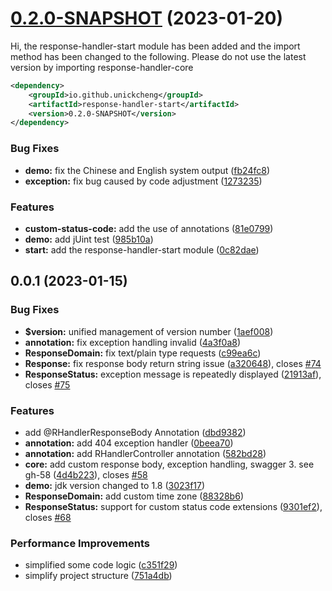 # [0.2.0-SNAPSHOT](https://github.com/UNICKCHENG/Response-Handler/compare/v0.0.1...v0.2.0-SNAPSHOT) (2023-01-20)

Hi, the response-handler-start module has been added and the import method has been changed to the following. Please do not use the latest version by importing response-handler-core

```xml
<dependency>
    <groupId>io.github.unickcheng</groupId>
    <artifactId>response-handler-start</artifactId>
    <version>0.2.0-SNAPSHOT</version>
</dependency>
```

### Bug Fixes

* **demo:** fix the Chinese and English system output ([fb24fc8](https://github.com/UNICKCHENG/Response-Handler/commit/fb24fc872418e3adb5fc5b162931f76ba428f96f))
* **exception:** fix bug caused by code adjustment ([1273235](https://github.com/UNICKCHENG/Response-Handler/commit/12732356188bff7c775493b88d0c9a12215b156b))


### Features

* **custom-status-code:**  add the use of annotations ([81e0799](https://github.com/UNICKCHENG/Response-Handler/commit/81e07993f1c0d680070052c110a184f1e371959d))
* **demo:** add jUint test ([985b10a](https://github.com/UNICKCHENG/Response-Handler/commit/985b10af0b4d65ad668c946feda569a19334bda2))
* **start:** add the response-handler-start module ([0c82dae](https://github.com/UNICKCHENG/Response-Handler/commit/0c82daec89a9fc13d5188bfe6019a101d2839ef3))



## 0.0.1 (2023-01-15)


### Bug Fixes

* **$version:** unified management of version number ([1aef008](https://github.com/UNICKCHENG/Response-Handler/commit/1aef0086fabddadf7507e564960d2319ebf55332))
* **annotation:** fix exception handling invalid ([4a3f0a8](https://github.com/UNICKCHENG/Response-Handler/commit/4a3f0a83411d7344a8bb30c3dafac1b007497964))
* **ResponseDomain:** fix text/plain type requests ([c99ea6c](https://github.com/UNICKCHENG/Response-Handler/commit/c99ea6c0a91ce7e47d462e26566a5e1d288e9984))
* **Response:** fix response body return string issue ([a320648](https://github.com/UNICKCHENG/Response-Handler/commit/a32064842e8e2ed435b73d459e91c4caccdb386a)), closes [#74](https://github.com/UNICKCHENG/Response-Handler/issues/74)
* **ResponseStatus:** exception message is repeatedly displayed ([21913af](https://github.com/UNICKCHENG/Response-Handler/commit/21913af97695fd63e081ebfd5443df21198c6af1)), closes [#75](https://github.com/UNICKCHENG/Response-Handler/issues/75)


### Features

* add @RHandlerResponseBody Annotation ([dbd9382](https://github.com/UNICKCHENG/Response-Handler/commit/dbd93826ba072def67d608bea46b8bd9414e25b1))
* **annotation:** add 404 exception handler ([0beea70](https://github.com/UNICKCHENG/Response-Handler/commit/0beea70ebffcd123e77c2b1defd8b469912f072b))
* **annotation:** add RHandlerController annotation ([582bd28](https://github.com/UNICKCHENG/Response-Handler/commit/582bd287deccc5070a8d996eb26720283fdd122c))
* **core:** add custom response body, exception handling, swagger 3. see gh-58 ([4d4b223](https://github.com/UNICKCHENG/Response-Handler/commit/4d4b2235226fc82fac2478d4f5e06ef24699d1a6)), closes [#58](https://github.com/UNICKCHENG/Response-Handler/issues/58)
* **demo:** jdk version changed to 1.8 ([3023f17](https://github.com/UNICKCHENG/Response-Handler/commit/3023f17eef999e5006ec0ad3fa91438ce22f74f6))
* **ResponseDomain:** add custom time zone ([88328b6](https://github.com/UNICKCHENG/Response-Handler/commit/88328b68e35213b2010d05507805b5ed347a1248))
* **ResponseStatus:** support for custom status code extensions ([9301ef2](https://github.com/UNICKCHENG/Response-Handler/commit/9301ef293d796d500927c5b4bbb1f4f60c8d5d18)), closes [#68](https://github.com/UNICKCHENG/Response-Handler/issues/68)


### Performance Improvements

* simplified some code logic ([c351f29](https://github.com/UNICKCHENG/Response-Handler/commit/c351f2989f0237ae6ac60b8a2cd3e9e6b62202a8))
* simplify project structure ([751a4db](https://github.com/UNICKCHENG/Response-Handler/commit/751a4db4a3f3456bc86aa970cbc4f9bf8989153d))



